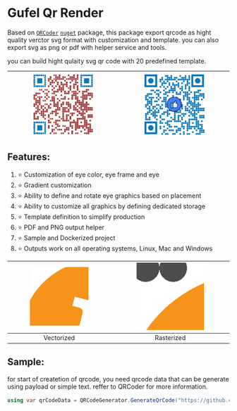 ﻿# Gufel Qr Render
Based on [`QRCoder`](https://github.com/Shane32/QRCoder) [`nuget`](https://www.nuget.org/packages/QRCoder) package, this package export qrcode as hight quality verctor svg format with customization and template. you can also export svg as png or pdf with helper service and tools.

you can build hight qulaity svg qr code with 20 predefined template.

| <img src="/Asset/template/13.png" width="60%" alt="13">  | <img src="/Asset/template/15.png" width="60%" alt="14"> |
|:---:|:--:|

## Features:

1. ⭐ Customization of eye color, eye frame and eye
2. ⭐ Gradient customization
3. ⭐ Ability to define and rotate eye graphics based on placement
4. ⭐ Ability to customize all graphics by defining dedicated storage
5. ⭐ Template definition to simplify production
6. ⭐ PDF and PNG output helper
7. ⭐ Sample and Dockerized project
8. ⭐ Outputs work on all operating systems, Linux, Mac and Windows

| <img src="/Asset/diff/Vectorized.png" width="60%" alt="13">  | <img src="/Asset/diff/Rasterisation.png" width="60%" alt="14"> |
|:---:|:--:|
| Vectorized | Rasterized |

## Sample:
for start of createtion of qrcode, you need qrcode data that can be generate using payload or simple text. reffer to QRCoder for more information. 

```csharp
using var qrCodeData = QRCodeGenerator.GenerateQrCode("https://github.com/mahdiit", QRCodeGenerator.ECCLevel.M);
```

